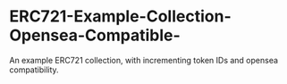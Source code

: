# ERC721-Example-Collection-Opensea-Compatible-
An example ERC721 collection, with incrementing token IDs and opensea compatibility.
